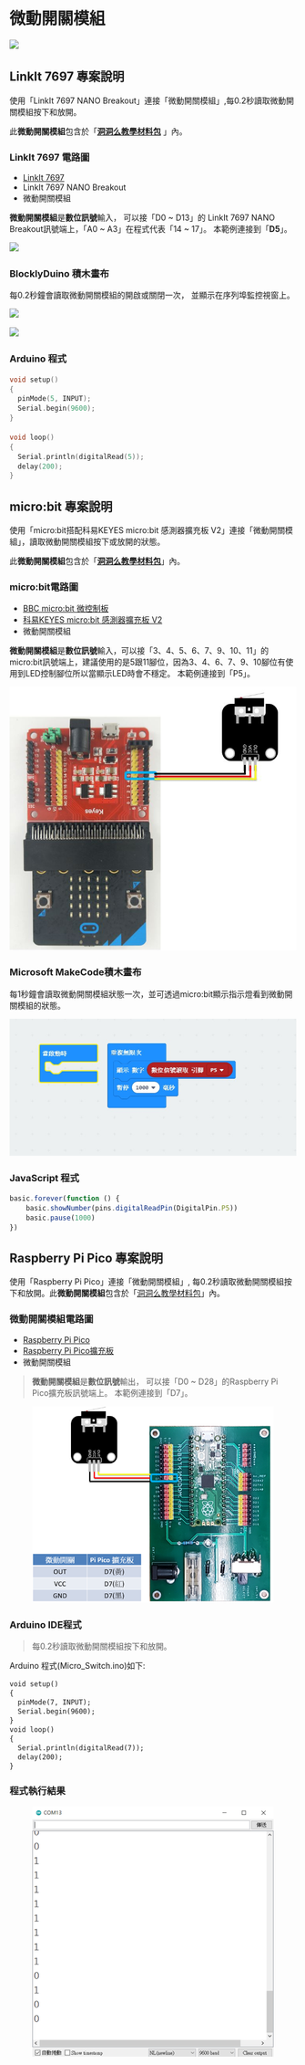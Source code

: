 # 微動開關模組

![](../../.gitbook/assets/linkit7697\_microswitch\_00.png)

## LinkIt 7697 專案說明

使用「LinkIt 7697 NANO Breakout」連接「微動開關模組」,每0.2秒讀取微動開關模組按下和放開。

此**微動開關模組**包含於「[**洞洞么教學材料包**](https://www.robotkingdom.com.tw/product/rk-education-kit-001/) 」內。

### LinkIt 7697 電路圖

* [LinkIt 7697](https://www.robotkingdom.com.tw/product/linkit-7697/)
* LinkIt 7697 NANO Breakout
* 微動開關模組

**微動開關模組**是**數位訊號**輸入， 可以接「D0 \~ D13」的 LinkIt 7697 NANO Breakout訊號端上，「A0 \~ A3」在程式代表「14 \~ 17」。 本範例連接到「**D5**」。

![](../../.gitbook/assets/linkit7697\_microswitch\_01.png)

### BlocklyDuino 積木畫布

每0.2秒鐘會讀取微動開關模組的開啟或關閉一次， 並顯示在序列埠監控視窗上。

![](../../.gitbook/assets/linkit7697\_microswitch\_02.png)

![](../../.gitbook/assets/linkit7697\_microswitch\_03.png)

### Arduino 程式

```c
void setup()
{
  pinMode(5, INPUT);
  Serial.begin(9600);
}

void loop()
{
  Serial.println(digitalRead(5));
  delay(200);
}
```

## micro:bit 專案說明

使用「micro:bit搭配科易KEYES micro:bit 感測器擴充板 V2」連接「微動開關模組」，讀取微動開關模組按下或放開的狀態。

此**微動開關模組**包含於「[**洞洞么教學材料包**](https://www.robotkingdom.com.tw/product/rk-education-kit-001/)」內。

### micro:bit電路圖

* [BBC micro:bit 微控制板
  ](https://www.robotkingdom.com.tw/product/bbc-microbit-1/)
* [科易KEYES micro:bit 感測器擴充板 V2
  ](https://www.robotkingdom.com.tw/product/keyes-microbit-sensor-breakout-v2/)
* 微動開關模組

**微動開關模組**是**數位訊號**輸入，可以接「3、4、5、6、7、9、10、11」的 micro:bit訊號端上，建議使用的是5跟11腳位，因為3、4、6、7、9、10腳位有使用到LED控制腳位所以當顯示LED時會不穩定。 本範例連接到「P5」。

![](<../../.gitbook/assets/01 (2).JPG>)

### Microsoft MakeCode積木畫布

每1秒鐘會讀取微動開關模組狀態一次，並可透過micro:bit顯示指示燈看到微動開關模組的狀態。

![](<../../.gitbook/assets/02 (7) (1).jpg>)

### JavaScript 程式

```javascript
basic.forever(function () {
    basic.showNumber(pins.digitalReadPin(DigitalPin.P5))
    basic.pause(1000)
})

```





## Raspberry Pi Pico 專案說明

使用「Raspberry Pi Pico」連接「微動開關模組」, 每0.2秒讀取微動開關模組按下和放開。此**微動開關模組**包含於「[洞洞么教學材料包](https://robotkingdom.com.tw/product/rk-education-kit-001/)」內。



### 微動開關模組電路圖

* [Raspberry Pi Pico](https://robotkingdom.com.tw/product/raspberry-pi-pico/)[
  ](https://www.robotkingdom.com.tw/product/bbc-microbit-1/)
* [Raspberry Pi Pico擴充板](https://robotkingdom.com.tw/product/pipico-education-kit-001/)[
  ](https://www.robotkingdom.com.tw/product/keyes-microbit-sensor-breakout-v2/)
* 微動開關模組

> **微動開關模組**是**數位訊號**輸出， 可以接「D0 \~ D28」的Raspberry Pi Pico擴充板訊號端上。 本範例連接到「D7」。



<figure><img src="../../.gitbook/assets/image (3).png" alt=""><figcaption></figcaption></figure>



### Arduino IDE程式

> 每0.2秒讀取微動開關模組按下和放開。



Arduino 程式(Micro\_Switch.ino)如下:

```arduino
void setup()
{
  pinMode(7, INPUT);
  Serial.begin(9600);
}
void loop()
{
  Serial.println(digitalRead(7));
  delay(200);
}
```

&#x20;

### **程式執行結果**

<figure><img src="../../.gitbook/assets/image (1).png" alt=""><figcaption></figcaption></figure>
